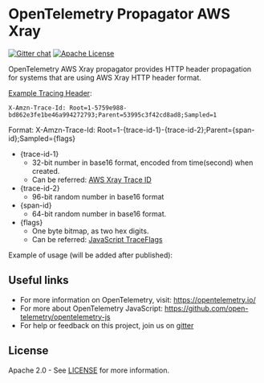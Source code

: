 # OpenTelemetry Propagator AWS Xray
[![Gitter chat][gitter-image]][gitter-url]
[![Apache License][license-image]][license-image]

OpenTelemetry AWS Xray propagator provides HTTP header propagation for systems that are using AWS Xray HTTP header format.

[Example Tracing Header](https://docs.aws.amazon.com/xray/latest/devguide/xray-concepts.html#xray-concepts-tracingheader):

```X-Amzn-Trace-Id: Root=1-5759e988-bd862e3fe1be46a994272793;Parent=53995c3f42cd8ad8;Sampled=1```

Format:
X-Amzn-Trace-Id: Root=1-{trace-id-1}-{trace-id-2};Parent={span-id};Sampled={flags}

* {trace-id-1}
    * 32-bit number in base16 format, encoded from time(second) when created.
    * Can be referred: [AWS Xray Trace ID](https://docs.aws.amazon.com/xray/latest/devguide/xray-api-sendingdata.html#xray-api-traceids)
* {trace-id-2}
    * 96-bit random number in base16 format
* {span-id}
    * 64-bit random number in base16 format.
* {flags}
    * One byte bitmap, as two hex digits.
    * Can be referred: [JavaScript TraceFlags](https://github.com/open-telemetry/opentelemetry-js/blob/e9b2cf9aeb1daf5ffbab800681bfe1cafc636576/packages/opentelemetry-api/src/trace/trace_flags.ts)

Example of usage (will be added after published):
## Useful links
- For more information on OpenTelemetry, visit: <https://opentelemetry.io/>
- For more about OpenTelemetry JavaScript: <https://github.com/open-telemetry/opentelemetry-js>
- For help or feedback on this project, join us on [gitter][gitter-url]

## License

Apache 2.0 - See [LICENSE][license-url] for more information.

[gitter-image]: https://badges.gitter.im/open-telemetry/opentelemetry-js.svg
[gitter-url]: https://gitter.im/open-telemetry/opentelemetry-node?utm_source=badge&utm_medium=badge&utm_campaign=pr-badge&utm_content=badge
[license-url]: https://github.com/open-telemetry/opentelemetry-js-contrib/blob/master/LICENSE
[license-image]: https://img.shields.io/badge/license-Apache_2.0-green.svg?style=flat